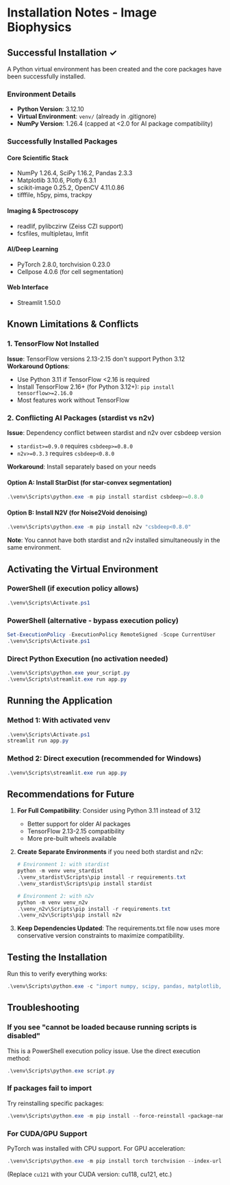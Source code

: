 # Installation Notes - Image Biophysics

## Successful Installation ✓

A Python virtual environment has been created and the core packages have been successfully installed.

### Environment Details
- **Python Version**: 3.12.10
- **Virtual Environment**: `venv/` (already in .gitignore)
- **NumPy Version**: 1.26.4 (capped at <2.0 for AI package compatibility)

### Successfully Installed Packages

#### Core Scientific Stack
- NumPy 1.26.4, SciPy 1.16.2, Pandas 2.3.3
- Matplotlib 3.10.6, Plotly 6.3.1
- scikit-image 0.25.2, OpenCV 4.11.0.86
- tifffile, h5py, pims, trackpy

#### Imaging & Spectroscopy
- readlif, pylibczirw (Zeiss CZI support)
- fcsfiles, multipletau, lmfit

#### AI/Deep Learning
- PyTorch 2.8.0, torchvision 0.23.0
- Cellpose 4.0.6 (for cell segmentation)

#### Web Interface
- Streamlit 1.50.0

## Known Limitations & Conflicts

### 1. TensorFlow Not Installed
**Issue**: TensorFlow versions 2.13-2.15 don't support Python 3.12  
**Workaround Options**:
- Use Python 3.11 if TensorFlow <2.16 is required
- Install TensorFlow 2.16+ (for Python 3.12+): `pip install tensorflow>=2.16.0`
- Most features work without TensorFlow

### 2. Conflicting AI Packages (stardist vs n2v)
**Issue**: Dependency conflict between stardist and n2v over csbdeep version
- `stardist>=0.9.0` requires `csbdeep>=0.8.0`
- `n2v>=0.3.3` requires `csbdeep<0.8.0`

**Workaround**: Install separately based on your needs

#### Option A: Install StarDist (for star-convex segmentation)
```powershell
.\venv\Scripts\python.exe -m pip install stardist csbdeep>=0.8.0
```

#### Option B: Install N2V (for Noise2Void denoising)
```powershell
.\venv\Scripts\python.exe -m pip install n2v "csbdeep<0.8.0"
```

**Note**: You cannot have both stardist and n2v installed simultaneously in the same environment.

## Activating the Virtual Environment

### PowerShell (if execution policy allows)
```powershell
.\venv\Scripts\Activate.ps1
```

### PowerShell (alternative - bypass execution policy)
```powershell
Set-ExecutionPolicy -ExecutionPolicy RemoteSigned -Scope CurrentUser
.\venv\Scripts\Activate.ps1
```

### Direct Python Execution (no activation needed)
```powershell
.\venv\Scripts\python.exe your_script.py
.\venv\Scripts\streamlit.exe run app.py
```

## Running the Application

### Method 1: With activated venv
```powershell
.\venv\Scripts\Activate.ps1
streamlit run app.py
```

### Method 2: Direct execution (recommended for Windows)
```powershell
.\venv\Scripts\streamlit.exe run app.py
```

## Recommendations for Future

1. **For Full Compatibility**: Consider using Python 3.11 instead of 3.12
   - Better support for older AI packages
   - TensorFlow 2.13-2.15 compatibility
   - More pre-built wheels available

2. **Create Separate Environments** if you need both stardist and n2v:
   ```powershell
   # Environment 1: with stardist
   python -m venv venv_stardist
   .\venv_stardist\Scripts\pip install -r requirements.txt
   .\venv_stardist\Scripts\pip install stardist
   
   # Environment 2: with n2v
   python -m venv venv_n2v
   .\venv_n2v\Scripts\pip install -r requirements.txt
   .\venv_n2v\Scripts\pip install n2v
   ```

3. **Keep Dependencies Updated**: The requirements.txt file now uses more conservative version constraints to maximize compatibility.

## Testing the Installation

Run this to verify everything works:
```powershell
.\venv\Scripts\python.exe -c "import numpy, scipy, pandas, matplotlib, streamlit, torch, cellpose; print('✓ All core packages working!')"
```

## Troubleshooting

### If you see "cannot be loaded because running scripts is disabled"
This is a PowerShell execution policy issue. Use the direct execution method:
```powershell
.\venv\Scripts\python.exe script.py
```

### If packages fail to import
Try reinstalling specific packages:
```powershell
.\venv\Scripts\python.exe -m pip install --force-reinstall <package-name>
```

### For CUDA/GPU Support
PyTorch was installed with CPU support. For GPU acceleration:
```powershell
.\venv\Scripts\python.exe -m pip install torch torchvision --index-url https://download.pytorch.org/whl/cu121
```
(Replace `cu121` with your CUDA version: cu118, cu121, etc.)
